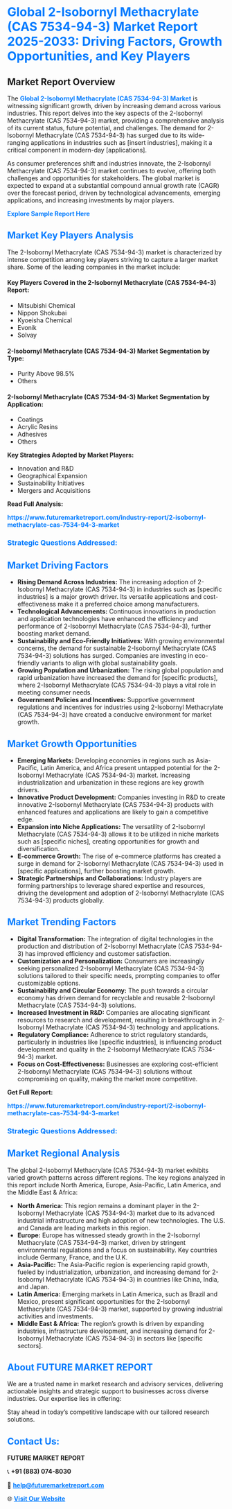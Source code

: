 <h1 style="color: #007BFF;">Global 2-Isobornyl Methacrylate (CAS 7534-94-3) Market Report 2025-2033: Driving Factors, Growth Opportunities, and Key Players</h1>

<section id="overview">
<h2>Market Report Overview</h2>
<p>The <a href="https://www.futuremarketreport.com/industry-report/2-isobornyl-methacrylate-cas-7534-94-3-market" style="color: #007BFF; text-decoration: none;"><strong>Global 2-Isobornyl Methacrylate (CAS 7534-94-3) Market</strong></a> is witnessing significant growth, driven by increasing demand across various industries. This report delves into the key aspects of the 2-Isobornyl Methacrylate (CAS 7534-94-3) market, providing a comprehensive analysis of its current status, future potential, and challenges. The demand for 2-Isobornyl Methacrylate (CAS 7534-94-3) has surged due to its wide-ranging applications in industries such as [insert industries], making it a critical component in modern-day [applications].</p>
<p>As consumer preferences shift and industries innovate, the 2-Isobornyl Methacrylate (CAS 7534-94-3) market continues to evolve, offering both challenges and opportunities for stakeholders. The global market is expected to expand at a substantial compound annual growth rate (CAGR) over the forecast period, driven by technological advancements, emerging applications, and increasing investments by major players.</p>
</section>

<section id="overview">
<p><a href="https://www.futuremarketreport.com/request-sample/reportId=27920" style="color: #007BFF; text-decoration: none;"><strong>Explore Sample Report Here</strong></a></p>
</section>

<section id="key-players">
<h2 style="color: #007BFF;">Market Key Players Analysis</h2>
<p>The 2-Isobornyl Methacrylate (CAS 7534-94-3) market is characterized by intense competition among key players striving to capture a larger market share. Some of the leading companies in the market include:</p>
<h4>Key Players Covered in the 2-Isobornyl Methacrylate (CAS 7534-94-3) Report:</h4>
<ul><li>Mitsubishi Chemical</li><li>Nippon Shokubai</li><li>Kyoeisha Chemical</li><li>Evonik</li><li>Solvay</li></ul>
<h4>2-Isobornyl Methacrylate (CAS 7534-94-3) Market Segmentation by Type:</h4>
<ul><li>Purity Above 98.5%</li><li>Others</li></ul>

<h4>2-Isobornyl Methacrylate (CAS 7534-94-3) Market Segmentation by Application:</h4>
<ul><li>Coatings</li><li>Acrylic Resins</li><li>Adhesives</li><li>Others</li></ul>
<p><strong>Key Strategies Adopted by Market Players:</strong></p>
<ul>
<li>Innovation and R&D</li>
<li>Geographical Expansion</li>
<li>Sustainability Initiatives</li>
<li>Mergers and Acquisitions</li>
</ul>
</section>

<section>
<p><strong>Read Full Analysis: </strong></p><a href="https://www.futuremarketreport.com/industry-report/2-isobornyl-methacrylate-cas-7534-94-3-market" style="color: #007BFF; text-decoration: none;"><strong>https://www.futuremarketreport.com/industry-report/2-isobornyl-methacrylate-cas-7534-94-3-market</strong></a>
<h3 style="color: #007BFF;">Strategic Questions Addressed:</h3>
</section>

<section id="driving-factors">
<h2 style="color: #007BFF;">Market Driving Factors</h2>
<ul>
<li><strong>Rising Demand Across Industries:</strong> The increasing adoption of 2-Isobornyl Methacrylate (CAS 7534-94-3) in industries such as [specific industries] is a major growth driver. Its versatile applications and cost-effectiveness make it a preferred choice among manufacturers.</li>
<li><strong>Technological Advancements:</strong> Continuous innovations in production and application technologies have enhanced the efficiency and performance of 2-Isobornyl Methacrylate (CAS 7534-94-3), further boosting market demand.</li>
<li><strong>Sustainability and Eco-Friendly Initiatives:</strong> With growing environmental concerns, the demand for sustainable 2-Isobornyl Methacrylate (CAS 7534-94-3) solutions has surged. Companies are investing in eco-friendly variants to align with global sustainability goals.</li>
<li><strong>Growing Population and Urbanization:</strong> The rising global population and rapid urbanization have increased the demand for [specific products], where 2-Isobornyl Methacrylate (CAS 7534-94-3) plays a vital role in meeting consumer needs.</li>
<li><strong>Government Policies and Incentives:</strong> Supportive government regulations and incentives for industries using 2-Isobornyl Methacrylate (CAS 7534-94-3) have created a conducive environment for market growth.</li>
</ul>
</section>

<section id="growth-opportunities">
<h2 style="color: #007BFF;">Market Growth Opportunities</h2>
<ul>
<li><strong>Emerging Markets:</strong> Developing economies in regions such as Asia-Pacific, Latin America, and Africa present untapped potential for the 2-Isobornyl Methacrylate (CAS 7534-94-3) market. Increasing industrialization and urbanization in these regions are key growth drivers.</li>
<li><strong>Innovative Product Development:</strong> Companies investing in R&D to create innovative 2-Isobornyl Methacrylate (CAS 7534-94-3) products with enhanced features and applications are likely to gain a competitive edge.</li>
<li><strong>Expansion into Niche Applications:</strong> The versatility of 2-Isobornyl Methacrylate (CAS 7534-94-3) allows it to be utilized in niche markets such as [specific niches], creating opportunities for growth and diversification.</li>
<li><strong>E-commerce Growth:</strong> The rise of e-commerce platforms has created a surge in demand for 2-Isobornyl Methacrylate (CAS 7534-94-3) used in [specific applications], further boosting market growth.</li>
<li><strong>Strategic Partnerships and Collaborations:</strong> Industry players are forming partnerships to leverage shared expertise and resources, driving the development and adoption of 2-Isobornyl Methacrylate (CAS 7534-94-3) products globally.</li>
</ul>
</section>

<section id="trending-factors">
<h2 style="color: #007BFF;">Market Trending Factors</h2>
<ul>
<li><strong>Digital Transformation:</strong> The integration of digital technologies in the production and distribution of 2-Isobornyl Methacrylate (CAS 7534-94-3) has improved efficiency and customer satisfaction.</li>
<li><strong>Customization and Personalization:</strong> Consumers are increasingly seeking personalized 2-Isobornyl Methacrylate (CAS 7534-94-3) solutions tailored to their specific needs, prompting companies to offer customizable options.</li>
<li><strong>Sustainability and Circular Economy:</strong> The push towards a circular economy has driven demand for recyclable and reusable 2-Isobornyl Methacrylate (CAS 7534-94-3) solutions.</li>
<li><strong>Increased Investment in R&D:</strong> Companies are allocating significant resources to research and development, resulting in breakthroughs in 2-Isobornyl Methacrylate (CAS 7534-94-3) technology and applications.</li>
<li><strong>Regulatory Compliance:</strong> Adherence to strict regulatory standards, particularly in industries like [specific industries], is influencing product development and quality in the 2-Isobornyl Methacrylate (CAS 7534-94-3) market.</li>
<li><strong>Focus on Cost-Effectiveness:</strong> Businesses are exploring cost-efficient 2-Isobornyl Methacrylate (CAS 7534-94-3) solutions without compromising on quality, making the market more competitive.</li>
</ul>
</section>

<section>
<p><strong>Get Full Report: </strong></p><a href="https://www.futuremarketreport.com/industry-report/2-isobornyl-methacrylate-cas-7534-94-3-market" style="color: #007BFF; text-decoration: none;"><strong>https://www.futuremarketreport.com/industry-report/2-isobornyl-methacrylate-cas-7534-94-3-market</strong></a>
<h3 style="color: #007BFF;">Strategic Questions Addressed:</h3>
</section>


<section id="regional-analysis">
<h2 style="color: #007BFF;">Market Regional Analysis</h2>
<p>The global 2-Isobornyl Methacrylate (CAS 7534-94-3) market exhibits varied growth patterns across different regions. The key regions analyzed in this report include North America, Europe, Asia-Pacific, Latin America, and the Middle East & Africa:</p>
<ul>
<li><strong>North America:</strong> This region remains a dominant player in the 2-Isobornyl Methacrylate (CAS 7534-94-3) market due to its advanced industrial infrastructure and high adoption of new technologies. The U.S. and Canada are leading markets in this region.</li>
<li><strong>Europe:</strong> Europe has witnessed steady growth in the 2-Isobornyl Methacrylate (CAS 7534-94-3) market, driven by stringent environmental regulations and a focus on sustainability. Key countries include Germany, France, and the U.K.</li>
<li><strong>Asia-Pacific:</strong> The Asia-Pacific region is experiencing rapid growth, fueled by industrialization, urbanization, and increasing demand for 2-Isobornyl Methacrylate (CAS 7534-94-3) in countries like China, India, and Japan.</li>
<li><strong>Latin America:</strong> Emerging markets in Latin America, such as Brazil and Mexico, present significant opportunities for the 2-Isobornyl Methacrylate (CAS 7534-94-3) market, supported by growing industrial activities and investments.</li>
<li><strong>Middle East & Africa:</strong> The region’s growth is driven by expanding industries, infrastructure development, and increasing demand for 2-Isobornyl Methacrylate (CAS 7534-94-3) in sectors like [specific sectors].</li>
</ul>
</section>

<footer>
<h2 style="color: #007BFF;">About FUTURE MARKET REPORT</h2>
<p>We are a trusted name in market research and advisory services, delivering actionable insights and strategic support to businesses across diverse industries. Our expertise lies in offering:</p>

<p>Stay ahead in today’s competitive landscape with our tailored research solutions.</p>

<h2 style="color: #007BFF;">Contact Us:</h2>
<p><strong>FUTURE MARKET REPORT</strong></p>
<p>📞 <strong>+91 (883) 074-8030</strong></p>
<p>📧 <strong><a href="mailto:help@futuremarketreport.com" style="color: #007BFF;">help@futuremarketreport.com</a></strong></p>
<p>🌐 <strong><a href="https://www.futuremarketreport.com/" style="color: #007BFF;">Visit Our Website</a></strong></p>
</footer>
